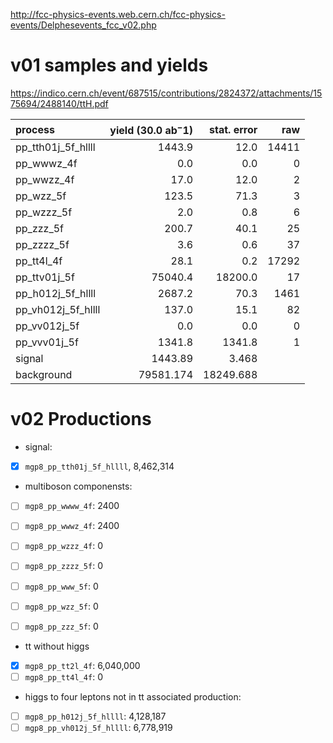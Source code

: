 http://fcc-physics-events.web.cern.ch/fcc-physics-events/Delphesevents_fcc_v02.php



# v01 samples and yields

https://indico.cern.ch/event/687515/contributions/2824372/attachments/1575694/2488140/ttH.pdf


|           process |  yield (30.0 ab$^-1$)|          stat. error |                  raw |
|:------------------|---------------------:|---------------------:|---------------------:|
|pp_tth01j_5f_hllll |               1443.9 |                 12.0 |                14411 |
|        pp_wwwz_4f |                  0.0 |                  0.0 |                    0 |
|        pp_wwzz_4f |                 17.0 |                 12.0 |                    2 |
|         pp_wzz_5f |                123.5 |                 71.3 |                    3 |
|        pp_wzzz_5f |                  2.0 |                  0.8 |                    6 |
|         pp_zzz_5f |                200.7 |                 40.1 |                   25 |
|        pp_zzzz_5f |                  3.6 |                  0.6 |                   37 |
|        pp_tt4l_4f |                 28.1 |                  0.2 |                17292 |
|      pp_ttv01j_5f |              75040.4 |              18200.0 |                   17 |
| pp_h012j_5f_hllll |               2687.2 |                 70.3 |                 1461 |
| pp_vh012j_5f_hllll |                137.0 |                 15.1 |                   82 |
|      pp_vv012j_5f |                  0.0 |                  0.0 |                    0 |
|      pp_vvv01j_5f |               1341.8 |               1341.8 |                    1 |
|            signal |              1443.89 |                3.468|                       |
|        background |            79581.174 |            18249.688|                       |



# v02 Productions

* signal: 

- [x] `mgp8_pp_tth01j_5f_hllll`, 8,462,314

* multiboson componensts:

- [ ] `mgp8_pp_wwww_4f`: 2400
- [ ] `mgp8_pp_wwwz_4f`: 2400
- [ ] `mgp8_pp_wzzz_4f`: 0
- [ ] `mgp8_pp_zzzz_5f`: 0

- [ ] `mgp8_pp_www_5f`: 0
- [ ] `mgp8_pp_wzz_5f`: 0
- [ ] `mgp8_pp_zzz_5f`: 0

* tt without higgs

- [x] `mgp8_pp_tt2l_4f`:  6,040,000
- [ ] `mgp8_pp_tt4l_4f`: 0

* higgs to four leptons not in tt associated production:

- [ ] `mgp8_pp_h012j_5f_hllll`:  4,128,187
- [ ] `mgp8_pp_vh012j_5f_hllll`:  6,778,919
